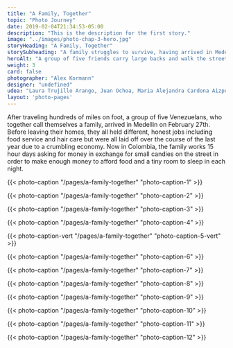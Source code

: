 ```yaml
---
title: "A Family, Together"
topic: "Photo Journey"
date: 2019-02-04T21:34:53-05:00
description: "This is the description for the first story."
image: "../images/photo-chap-3-hero.jpg"
storyHeading: "A Family, Together"
storySubheading: "A family struggles to survive, having arrived in Medellin ten days prior"
heroAlt: "A group of five friends carry large backs and walk the streets at night to find a place to stay"
weight: 3
card: false
photographer: "Alex Kormann"
designer: "undefined"
udea: "Laura Trujillo Arango, Juan Ochoa, Maria Alejandra Cardona Aizpurua"
layout: 'photo-pages'
---
```


After traveling hundreds of miles on foot, a group of five Venezuelans, who together call themselves a family, arrived in Medellin on February 27th. Before leaving their homes, they all held different, honest jobs including food service and hair care but were all laid off over the course of the last year due to a crumbling economy. Now in Colombia, the family works 15 hour days asking for money in exchange for small candies on the street in order to make enough money to afford food and a tiny room to sleep in each night.

{{< photo-caption "/pages/a-family-together" "photo-caption-1" >}}

{{< photo-caption "/pages/a-family-together" "photo-caption-2" >}}

{{< photo-caption "/pages/a-family-together" "photo-caption-3" >}}

{{< photo-caption "/pages/a-family-together" "photo-caption-4" >}}

{{< photo-caption-vert "/pages/a-family-together" "photo-caption-5-vert" >}}

{{< photo-caption "/pages/a-family-together" "photo-caption-6" >}}

{{< photo-caption "/pages/a-family-together" "photo-caption-7" >}}

{{< photo-caption "/pages/a-family-together" "photo-caption-8" >}}

{{< photo-caption "/pages/a-family-together" "photo-caption-9" >}}

{{< photo-caption "/pages/a-family-together" "photo-caption-10" >}}

{{< photo-caption "/pages/a-family-together" "photo-caption-11" >}}

{{< photo-caption "/pages/a-family-together" "photo-caption-12" >}}